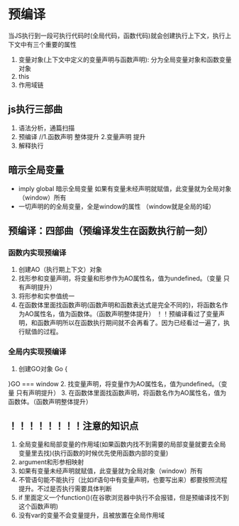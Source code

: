 # 预编译

当JS执行到一段可执行代码时(全局代码，函数代码)就会创建执行上下文，执行上下文中有三个重要的属性

1. 变量对象(上下文中定义的变量声明与函数声明): 分为全局变量对象和函数变量对象
2. this
3. 作用域链

## js执行三部曲

1. 语法分析，通篇扫描
2. 预编译 //1.函数声明 整体提升     2.变量声明 提升
3. 解释执行

## 暗示全局变量

* imply global 暗示全局变量 如果有变量未经声明就赋值，此变量就为全局对象（window）所有
* 一切声明的的全局变量，全是window的属性 （window就是全局的域）

## 预编译：四部曲（预编译发生在函数执行前一刻）

### 函数内实现预编译

1. 创建AO（执行期上下文）对象
2. 找形参和变量声明，将变量和形参作为AO属性名，值为undefined。（变量 只有声明提升）
3. 将形参和实参值统一
4. 在函数体里面找函数声明(函数声明和函数表达式是完全不同的)，将函数名作为AO属性名，值为函数体。（函数声明整体提升）
！！预编译看过了变量声明，和函数声明所以在函数执行期间就不会再看了。因为已经看过一遍了，执行赋值的过程。

### 全局内实现预编译

1. 创建GO对象
Go {

}GO === window
2. 找变量声明，将变量作为AO属性名，值为undefined。（变量 只有声明提升）
3. 在函数体里面找函数声明，将函数名作为AO属性名，值为函数体。（函数声明整体提升）

## ！！！！！！！！注意的知识点

1. 全局变量和局部变量的作用域(如果函数内找不到需要的局部变量就要去全局变量里去找)(执行函数的时候优先使用函数内部的变量)
2. argument和形参相映射
3. 如果有变量未经声明就赋值，此变量就为全局对象（window）所有
4. 不管语句能不能执行（比如if语句中有变量声明，也要写出来）都要按照流程提升。不过是否执行需要具体判断
5. if 里面定义一个function()(在谷歌浏览器中执行不会报错，但是预编译找不到这个函数声明)
6. 没有var的变量不会变量提升，且被放置在全局作用域
